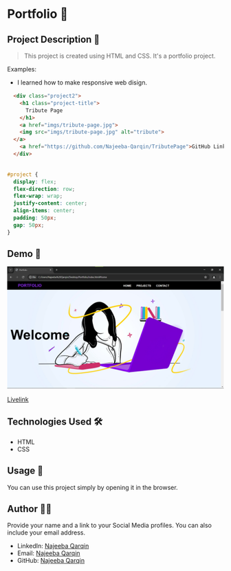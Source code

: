 # Portfolio 🚀

## Project Description 📝

> This project is created using HTML and CSS. It's a portfolio project.

Examples:

- I learned how to make responsive web disign.

```html
  <div class="project2">
    <h1 class="project-title">
      Tribute Page
    </h1>
    <a href="imgs/tribute-page.jpg">
    <img src="imgs/tribute-page.jpg" alt="tribute">
  </a>
    <a href="https://github.com/Najeeba-Qarqin/TributePage">GitHub Link</a>
  </div>
```

```css

#project {
  display: flex;
  flex-direction: row;
  flex-wrap: wrap;
  justify-content: center;
  align-items: center;
  padding: 50px;
  gap: 50px;
}

```


## Demo 📸


![Demo](/imgs/Annotation%202024-05-30%20192645.png)


[Livelink](https://najeeba-qarqin.github.io/Portfolio/)

## Technologies Used 🛠️


- HTML
- CSS


## Usage 🎯

You can use this project simply by opening it in the browser.


## Author 👩‍💻

Provide your name and a link to your Social Media profiles. You can also include your email address.

- LinkedIn: [Najeeba Qarqin](https://www.linkedin.com/in/najeeba-qarqin-5419502ab?utm_source=share&utm_campaign=share_via&utm_content=profile&utm_medium=android_app)
- Email: [Najeeba Qarqin](najeebaqarqin@gmail.com)
- GitHub: [Najeeba Qarqin](https://github.com/Najeeba-Qarqin)
